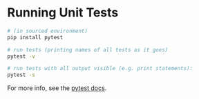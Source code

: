 # Running Unit Tests

```bash
# (in sourced environment)
pip install pytest

# run tests (printing names of all tests as it goes)
pytest -v

# run tests with all output visible (e.g. print statements):
pytest -s
```

For more info, see the [pytest docs](https://docs.pytest.org/).
